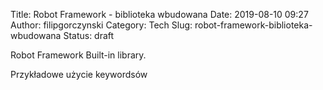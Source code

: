 Title: Robot Framework - biblioteka wbudowana
Date: 2019-08-10 09:27
Author: filipgorczynski
Category: Tech
Slug: robot-framework-biblioteka-wbudowana
Status: draft

Robot Framework Built-in library.

Przykładowe użycie keywordsów

 
